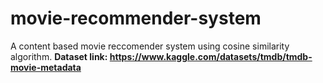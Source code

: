 # movie-recommender-system
A content based movie reccomender system using cosine similarity algorithm. 
**Dataset link: https://www.kaggle.com/datasets/tmdb/tmdb-movie-metadata**

